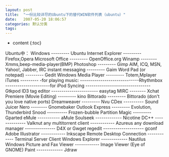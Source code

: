 ```yaml
---
layout: post
title:  "一份比较详尽的Ubuntu下的替代WIN软件列表（ubuntu）"
date:   2007-05-20 18:06:57
categories: 默认分类
tags:
---
```


* content
{:toc}

Ubuntu中：
Windows --------- Ubuntu
Internet Explorer --------- Firefox,Opera
Microsoft Office --------- OpenOffice.org
Winamp -------- Xmms,beep-media-player(BMP)
Photoshop --------- Gimp
AIM, ICQ, MSN, Yahoo!, Jabber, IRC instant messaging --------- Gaim
Word Pad (or notepad) --------- Gedit
Windows Media Player --------- Totem,Mplayer
iTunes --------- -for playing music:
-----------------------------Rhythmbox
----------------------for iPod Syncing
--------------------------------Gtkpod
ID3 tag editor ----------------------- easytag
MIRC -------- Xchat
Premiere (Movie Editing) --------- kino
Bittorado --------- Bittorado
(don't you love
native ports)
Dreamweaver --------- Nvu
CDex ---------- Sound Juicer
Nero -------- Gnomebaker
Outlook Express --------- Evolution, Thunderbird
Snood ---------- Frozen-bubble
Partition Magic --------- Gparted
eMule ----------- aMule
Soulseek ------------- Nicotine
DC++ -------------- Valknut
any multitorrent client ------------ Azureus
any download manager --------------- D4X or Gwget
regedit -------------------- gconf
Adobe Illustrator ------------ Inkscape
Remote Desktop Connection ------------ Terminal Server Client
Windows Explorer ------------- Nautilus
Windows Picture and Fax Viewer ------------ Image Viewer (Eye of GNOME)
Paint ------------- Jdraw
        
